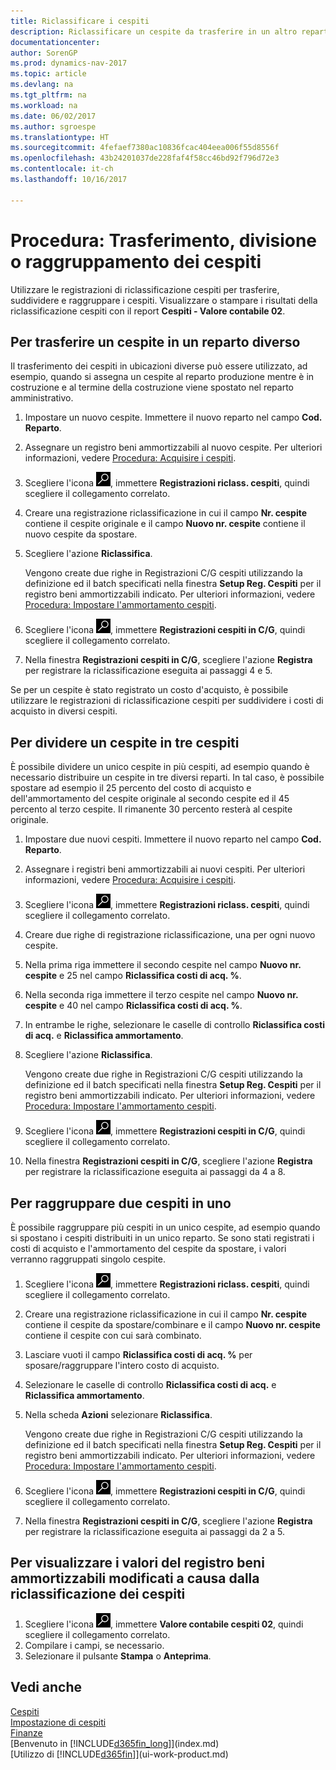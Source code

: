 ```yaml
---
title: Riclassificare i cespiti
description: Riclassificare un cespite da trasferire in un altro reparto, dividere o raggruppare con altri cespiti.
documentationcenter: 
author: SorenGP
ms.prod: dynamics-nav-2017
ms.topic: article
ms.devlang: na
ms.tgt_pltfrm: na
ms.workload: na
ms.date: 06/02/2017
ms.author: sgroespe
ms.translationtype: HT
ms.sourcegitcommit: 4fefaef7380ac10836fcac404eea006f55d8556f
ms.openlocfilehash: 43b24201037de228faf4f58cc46bd92f796d72e3
ms.contentlocale: it-ch
ms.lasthandoff: 10/16/2017

---
```

# <a name="how-to-transfer-split-or-combine-fixed-assets"></a>Procedura: Trasferimento, divisione o raggruppamento dei cespiti
Utilizzare le registrazioni di riclassificazione cespiti per trasferire, suddividere e raggruppare i cespiti. Visualizzare o stampare i risultati della riclassificazione cespiti con il report **Cespiti - Valore contabile 02**.

## <a name="to-transfer-a-fixed-asset-to-a-different-department"></a>Per trasferire un cespite in un reparto diverso
Il trasferimento dei cespiti in ubicazioni diverse può essere utilizzato, ad esempio, quando si assegna un cespite al reparto produzione mentre è in costruzione e al termine della costruzione viene spostato nel reparto amministrativo.  

1. Impostare un nuovo cespite. Immettere il nuovo reparto nel campo **Cod. Reparto**.
2. Assegnare un registro beni ammortizzabili al nuovo cespite. Per ulteriori informazioni, vedere [Procedura: Acquisire i cespiti](fa-how-acquire.md).
3. Scegliere l'icona ![Cerca pagina o report](media/ui-search/search_small.png "icona Cerca pagina o report"), immettere **Registrazioni riclass. cespiti**, quindi scegliere il collegamento correlato.
4. Creare una registrazione riclassificazione in cui il campo **Nr. cespite** contiene il cespite originale e il campo **Nuovo nr. cespite** contiene il nuovo cespite da spostare.  
5. Scegliere l'azione **Riclassifica**.

    Vengono create due righe in Registrazioni C/G cespiti utilizzando la definizione ed il batch specificati nella finestra **Setup Reg. Cespiti** per il registro beni ammortizzabili indicato. Per ulteriori informazioni, vedere [Procedura: Impostare l'ammortamento cespiti](fa-how-setup-depreciation.md).
6. Scegliere l'icona ![Cerca pagina o report](media/ui-search/search_small.png "icona Cerca pagina o report"), immettere **Registrazioni cespiti in C/G**, quindi scegliere il collegamento correlato.    
7. Nella finestra **Registrazioni cespiti in C/G**, scegliere l'azione **Registra** per registrare la riclassificazione eseguita ai passaggi 4 e 5.

Se per un cespite è stato registrato un costo d'acquisto, è possibile utilizzare le registrazioni di riclassificazione cespiti per suddividere i costi di acquisto in diversi cespiti.  

## <a name="to-split-a-fixed-asset-into-three-fixed-assets"></a>Per dividere un cespite in tre cespiti
È possibile dividere un unico cespite in più cespiti, ad esempio quando è necessario distribuire un cespite in tre diversi reparti. In tal caso, è possibile spostare ad esempio il 25 percento del costo di acquisto e dell'ammortamento del cespite originale al secondo cespite ed il 45 percento al terzo cespite. Il rimanente 30 percento resterà al cespite originale.

1. Impostare due nuovi cespiti. Immettere il nuovo reparto nel campo **Cod. Reparto**.
2. Assegnare i registri beni ammortizzabili ai nuovi cespiti. Per ulteriori informazioni, vedere [Procedura: Acquisire i cespiti](fa-how-acquire.md).
3. Scegliere l'icona ![Cerca pagina o report](media/ui-search/search_small.png "icona Cerca pagina o report"), immettere **Registrazioni riclass. cespiti**, quindi scegliere il collegamento correlato.
4. Creare due righe di registrazione riclassificazione, una per ogni nuovo cespite.
5. Nella prima riga immettere il secondo cespite nel campo **Nuovo nr. cespite** e 25 nel campo **Riclassifica costi di acq. %**.
6. Nella seconda riga immettere il terzo cespite nel campo **Nuovo nr. cespite** e 40 nel campo **Riclassifica costi di acq. %**.
7. In entrambe le righe, selezionare le caselle di controllo **Riclassifica costi di acq.** e **Riclassifica ammortamento**.   
8. Scegliere l'azione **Riclassifica**.

    Vengono create due righe in Registrazioni C/G cespiti utilizzando la definizione ed il batch specificati nella finestra **Setup Reg. Cespiti** per il registro beni ammortizzabili indicato. Per ulteriori informazioni, vedere [Procedura: Impostare l'ammortamento cespiti](fa-how-setup-depreciation.md).    
9. Scegliere l'icona ![Cerca pagina o report](media/ui-search/search_small.png "icona Cerca pagina o report"), immettere **Registrazioni cespiti in C/G**, quindi scegliere il collegamento correlato.
10. Nella finestra **Registrazioni cespiti in C/G**, scegliere l'azione **Registra** per registrare la riclassificazione eseguita ai passaggi da 4 a 8.

## <a name="to-combine-two-fixed-assets-into-one"></a>Per raggruppare due cespiti in uno
È possibile raggruppare più cespiti in un unico cespite, ad esempio quando si spostano i cespiti distribuiti in un unico reparto. Se sono stati registrati i costi di acquisto e l'ammortamento del cespite da spostare, i valori verranno raggruppati singolo cespite.

1. Scegliere l'icona ![Cerca pagina o report](media/ui-search/search_small.png "icona Cerca pagina o report"), immettere **Registrazioni riclass. cespiti**, quindi scegliere il collegamento correlato.
2. Creare una registrazione riclassificazione in cui il campo **Nr. cespite** contiene il cespite da spostare/combinare e il campo **Nuovo nr. cespite** contiene il cespite con cui sarà combinato.
3. Lasciare vuoti il campo **Riclassifica costi di acq. %** per sposare/raggruppare l'intero costo di acquisto.    
4. Selezionare le caselle di controllo **Riclassifica costi di acq.** e **Riclassifica ammortamento**.
5. Nella scheda **Azioni** selezionare **Riclassifica**.

    Vengono create due righe in Registrazioni C/G cespiti utilizzando la definizione ed il batch specificati nella finestra **Setup Reg. Cespiti** per il registro beni ammortizzabili indicato. Per ulteriori informazioni, vedere [Procedura: Impostare l'ammortamento cespiti](fa-how-setup-depreciation.md).   
6. Scegliere l'icona ![Cerca pagina o report](media/ui-search/search_small.png "icona Cerca pagina o report"), immettere **Registrazioni cespiti in C/G**, quindi scegliere il collegamento correlato.
7. Nella finestra **Registrazioni cespiti in C/G**, scegliere l'azione **Registra** per registrare la riclassificazione eseguita ai passaggi da 2 a 5.

## <a name="to-view-changed-depreciation-book-values-due-to-fixed-asset-reclassification"></a>Per visualizzare i valori del registro beni ammortizzabili modificati a causa dalla riclassificazione dei cespiti
1. Scegliere l'icona ![Cerca pagina o report](media/ui-search/search_small.png "icona Cerca pagina o report"), immettere **Valore contabile cespiti 02**, quindi scegliere il collegamento correlato.
2. Compilare i campi, se necessario.
3. Selezionare il pulsante **Stampa** o **Anteprima**.  

## <a name="see-also"></a>Vedi anche
[Cespiti](fa-manage.md)  
[Impostazione di cespiti](fa-setup.md)  
[Finanze](finance.md)  
[Benvenuto in [!INCLUDE[d365fin_long](includes/d365fin_long_md.md)]](index.md)  
[Utilizzo di [!INCLUDE[d365fin](includes/d365fin_md.md)]](ui-work-product.md)

